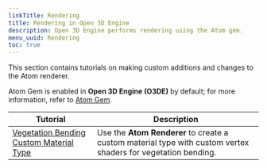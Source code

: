 ```yaml
---
linkTitle: Rendering
title: Rendering in Open 3D Engine
description: Open 3D Engine performs rendering using the Atom gem.
menu_uuid: Rendering
toc: true
---
```


This section contains tutorials on making custom additions and changes to the Atom renderer. 

Atom Gem is enabled in **Open 3D Engine (O3DE)** by default; for more information, refer to [Atom Gem](/docs/user-guide/gems/reference/rendering/atom/atom/).

| Tutorial | Description |
| - | - |
| [Vegetation Bending Custom Material Type](vegetation-bending-tutorial) | Use the **Atom Renderer** to create a custom material type with custom vertex shaders for vegetation bending. |